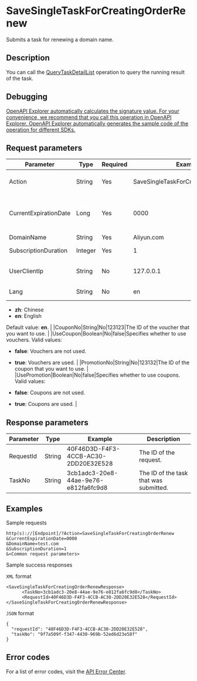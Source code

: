 # SaveSingleTaskForCreatingOrderRenew

Submits a task for renewing a domain name.

## Description

You can call the [QueryTaskDetailList](~~67710~~) operation to query the running result of the task.

## Debugging

[OpenAPI Explorer automatically calculates the signature value. For your convenience, we recommend that you call this operation in OpenAPI Explorer. OpenAPI Explorer automatically generates the sample code of the operation for different SDKs.](https://api.aliyun.com/#product=Domain&api=SaveSingleTaskForCreatingOrderRenew&type=RPC&version=2018-01-29)

## Request parameters

|Parameter|Type|Required|Example|Description|
|---------|----|--------|-------|-----------|
|Action|String|Yes|SaveSingleTaskForCreatingOrderRenew|The operation that you want to perform. Set the value to **SaveSingleTaskForCreatingOrderRenew**. |
|CurrentExpirationDate|Long|Yes|0000|The time when the domain name expires. This value is a UNIX timestamp representing the number of milliseconds that have elapsed since the epoch time January 1, 1970, 00:00:00 UTC. |
|DomainName|String|Yes|Aliyun.com|The domain name that you want to renew. |
|SubscriptionDuration|Integer|Yes|1|The renewal duration. Valid values: **1** to **10**. Unit: year. |
|UserClientIp|String|No|127.0.0.1|The IP address of the client that is used to submit the task. Set the value to **127.0.0.1**. |
|Lang|String|No|en|The language of the error message returned. Valid values:

-   **zh**: Chinese
-   **en**: English

Default value: **en**. |
|CouponNo|String|No|123123|The ID of the voucher that you want to use. |
|UseCoupon|Boolean|No|false|Specifies whether to use vouchers. Valid values:

-   **false**: Vouchers are not used.
-   **true**: Vouchers are used. |
|PromotionNo|String|No|123132|The ID of the coupon that you want to use. |
|UsePromotion|Boolean|No|false|Specifies whether to use coupons. Valid values:

-   **false**: Coupons are not used.
-   **true**: Coupons are used. |

## Response parameters

|Parameter|Type|Example|Description|
|---------|----|-------|-----------|
|RequestId|String|40F46D3D-F4F3-4CCB-AC30-2DD20E32E528|The ID of the request. |
|TaskNo|String|3cb1adc3-20e8-44ae-9e76-e812fa6fc9d8|The ID of the task that was submitted. |

## Examples

Sample requests

```
http(s)://[Endpoint]/?Action=SaveSingleTaskForCreatingOrderRenew
&CurrentExpirationDate=0000
&DomainName=test.com
&SubscriptionDuration=1
&<Common request parameters>
```

Sample success responses

`XML` format

```
<SaveSingleTaskForCreatingOrderRenewResponse>
      <TaskNo>3cb1adc3-20e8-44ae-9e76-e812fa6fc9d8</TaskNo>
      <RequestId>40F46D3D-F4F3-4CCB-AC30-2DD20E32E528</RequestId>
</SaveSingleTaskForCreatingOrderRenewResponse>
```

`JSON` format

```
{
  "requestId": "40F46D3D-F4F3-4CCB-AC30-2DD20E32E528",
  "taskNo": "9f7a509f-f347-4430-969b-52ed6d23e58f"
}
```

## Error codes

For a list of error codes, visit the [API Error Center](https://error-center.alibabacloud.com/status/product/Domain).

